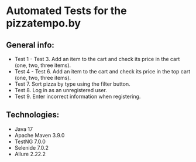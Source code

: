 # Automated Tests for the pizzatempo.by


## General info:

* Test 1 - Test 3. Add an item to the cart and check its price in the cart (one, two, three items).
* Test 4 - Test 6. Add an item to the cart and check its price in the top cart (one, two, three items).
* Test 7. Sort pizza by type using the filter button.
* Test 8. Log in as an unregistered user.
* Test 9. Enter incorrect information when registering.


## Technologies:

* Java 17
* Apache Maven 3.9.0
* TestNG 7.0.0
* Selenide 7.0.2
* Allure 2.22.2